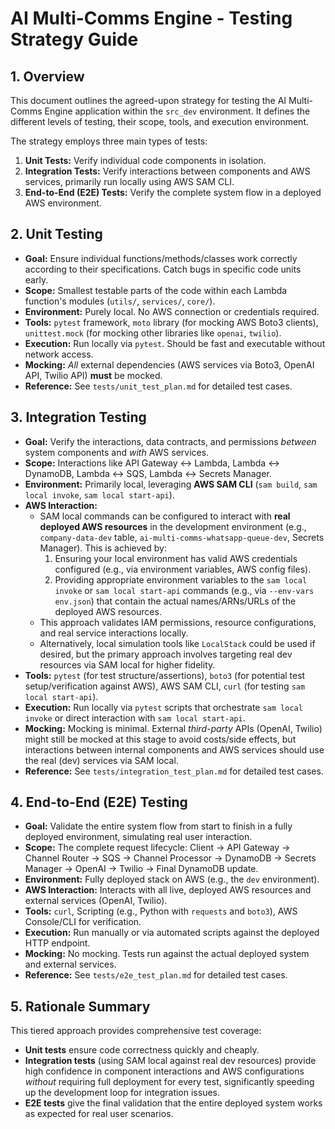 # AI Multi-Comms Engine - Testing Strategy Guide

## 1. Overview

This document outlines the agreed-upon strategy for testing the AI Multi-Comms Engine application within the `src_dev` environment. It defines the different levels of testing, their scope, tools, and execution environment.

The strategy employs three main types of tests:

1.  **Unit Tests:** Verify individual code components in isolation.
2.  **Integration Tests:** Verify interactions between components and AWS services, primarily run locally using AWS SAM CLI.
3.  **End-to-End (E2E) Tests:** Verify the complete system flow in a deployed AWS environment.

## 2. Unit Testing

*   **Goal:** Ensure individual functions/methods/classes work correctly according to their specifications. Catch bugs in specific code units early.
*   **Scope:** Smallest testable parts of the code within each Lambda function's modules (`utils/`, `services/`, `core/`).
*   **Environment:** Purely local. No AWS connection or credentials required.
*   **Tools:** `pytest` framework, `moto` library (for mocking AWS Boto3 clients), `unittest.mock` (for mocking other libraries like `openai`, `twilio`).
*   **Execution:** Run locally via `pytest`. Should be fast and executable without network access.
*   **Mocking:** *All* external dependencies (AWS services via Boto3, OpenAI API, Twilio API) **must** be mocked.
*   **Reference:** See `tests/unit_test_plan.md` for detailed test cases.

## 3. Integration Testing

*   **Goal:** Verify the interactions, data contracts, and permissions *between* system components and *with* AWS services.
*   **Scope:** Interactions like API Gateway <-> Lambda, Lambda <-> DynamoDB, Lambda <-> SQS, Lambda <-> Secrets Manager.
*   **Environment:** Primarily local, leveraging **AWS SAM CLI** (`sam build`, `sam local invoke`, `sam local start-api`).
*   **AWS Interaction:**
    *   SAM local commands can be configured to interact with **real deployed AWS resources** in the development environment (e.g., `company-data-dev` table, `ai-multi-comms-whatsapp-queue-dev`, Secrets Manager). This is achieved by:
        1.  Ensuring your local environment has valid AWS credentials configured (e.g., via environment variables, AWS config files).
        2.  Providing appropriate environment variables to the `sam local invoke` or `sam local start-api` commands (e.g., via `--env-vars env.json`) that contain the actual names/ARNs/URLs of the deployed AWS resources.
    *   This approach validates IAM permissions, resource configurations, and real service interactions locally.
    *   Alternatively, local simulation tools like `LocalStack` could be used if desired, but the primary approach involves targeting real dev resources via SAM local for higher fidelity.
*   **Tools:** `pytest` (for test structure/assertions), `boto3` (for potential test setup/verification against AWS), AWS SAM CLI, `curl` (for testing `sam local start-api`).
*   **Execution:** Run locally via `pytest` scripts that orchestrate `sam local invoke` or direct interaction with `sam local start-api`.
*   **Mocking:** Mocking is minimal. External *third-party* APIs (OpenAI, Twilio) might still be mocked at this stage to avoid costs/side effects, but interactions between internal components and AWS services should use the real (dev) services via SAM local.
*   **Reference:** See `tests/integration_test_plan.md` for detailed test cases.

## 4. End-to-End (E2E) Testing

*   **Goal:** Validate the entire system flow from start to finish in a fully deployed environment, simulating real user interaction.
*   **Scope:** The complete request lifecycle: Client -> API Gateway -> Channel Router -> SQS -> Channel Processor -> DynamoDB -> Secrets Manager -> OpenAI -> Twilio -> Final DynamoDB update.
*   **Environment:** Fully deployed stack on AWS (e.g., the `dev` environment).
*   **AWS Interaction:** Interacts with all live, deployed AWS resources and external services (OpenAI, Twilio).
*   **Tools:** `curl`, Scripting (e.g., Python with `requests` and `boto3`), AWS Console/CLI for verification.
*   **Execution:** Run manually or via automated scripts against the deployed HTTP endpoint.
*   **Mocking:** No mocking. Tests run against the actual deployed system and external services.
*   **Reference:** See `tests/e2e_test_plan.md` for detailed test cases.

## 5. Rationale Summary

This tiered approach provides comprehensive test coverage:

*   **Unit tests** ensure code correctness quickly and cheaply.
*   **Integration tests** (using SAM local against real dev resources) provide high confidence in component interactions and AWS configurations *without* requiring full deployment for every test, significantly speeding up the development loop for integration issues.
*   **E2E tests** give the final validation that the entire deployed system works as expected for real user scenarios. 
